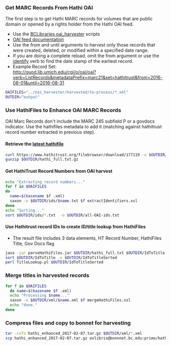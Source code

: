 ### Get MARC Records From Hathi OAI

The first step is to get Hathi MARC records for volumes that are public domain or opened by a rights holder from the Hathi OAI feed.

- Use the [BCLibraries oai_harvester](https://github.com/BCLibraries/oai_harvester) scripts
- [OAI feed documentation](https://www.hathitrust.org/data)
- Use the from and until arguments to harvest only those records that were created, deleted, or modified within a specified date range. 
- If you are doing a complete reload, omit the from argument or use the [identify](http://quod.lib.umich.edu/cgi/o/oai/oai?verb=Identify) verb to find the date stamp of the earliest record.
- Example Record Set:  
http://quod.lib.umich.edu/cgi/o/oai/oai?verb=ListRecords&metadataPrefix=marc21&set=hathitrust&from=2016-08-01&until=2016-08-31

```sh
OAIFILES="../oai_harvester/harvested/to-process/*.xml"
OUTDIR="output"
```

### Use HathiFiles to Enhance OAI MARC Records

OAI Marc Records don't include the MARC 245 subfield P or a govdocs indicator. Use the hathifiles metadata to add it (matching against hathitrust record number extracted in previous step).

#### Retrieve the [latest hathifile](https://www.hathitrust.org/hathifiles)

```sh
curl https://www.hathitrust.org/filebrowser/download/177119 -o $OUTDIR/hathi_full.txt.gz
gunzip $OUTDIR/hathi_full.txt.gz
```

#### Get HathiTrust Record Numbers from OAI harvest

```sh
echo "Extracting record numbers..."
for f in $OAIFILES
do
  name=$(basename $f .xml)
  saxon -o $OUTDIR/ids/$name.txt $f extractIdentifiers.xsl
done
echo "Sorting..."
sort $OUTDIR/ids/*.txt  -o $OUTDIR/all-OAI-ids.txt
```
#### Use Hathitrust record IDs to create ID/title lookup from HathiFiles

- The result file includes 3 data elements, HT Record Number, HathiFiles Title, Gov Docs flag

```sh
java -jar parseHathiFiles.jar $OUTDIR/hathi_full.txt $OUTDIR/IdToTitle $OUTDIR/all-OAI-ids.txt
sort $OUTDIR/IdToTitle -o $OUTDIR/IdToTitleSorted
perl TitleLookup.pl $OUTDIR/IdToTitleSorted
```

### Merge titles in harvested records
```sh
for f in $OAIFILES
  do name=$(basename $f .xml)
  echo "Processing $name..."
  saxon -o $OUTDIR/xml/$name.xml $f mergeHathiFiles.xsl
  echo "done."
done
```

### Compress files and copy to bonnet for harvesting
```sh
tar -cvfz hathi_enhanced_2017-02-07.tar.gz $OUTDIR/xml/*.xml
scp hathi_enhanced_2017-02-07.tar.gz exlibris@bonnnet.bc.edu:primo/hathitrust/
```
